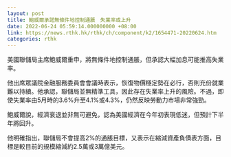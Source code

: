 ```yaml
---
layout: post
title: 鮑威爾承諾無條件地控制通脹　失業率或上升
date: 2022-06-24 05:59:14.000000000 +08:00
link: https://news.rthk.hk/rthk/ch/component/k2/1654471-20220624.htm
categories: rthk
---
```


美國聯儲局主席鮑威爾重申，將無條件地控制通脹，但承認大幅加息可能推高失業率。

他出席眾議院金融服務委員會會議時表示，恢復物價穩定勢在必行，否則充份就業難以持續。他承認，聯儲局並無精準工具，因此存在失業率上升的風險。不過，即使失業率由5月時的3.6%升至4.1%或4.3%，仍然反映勞動力市場非常強勁。

鮑威爾說，經濟衰退並非無可避免，認為美國經濟在今年初表現低迷，但預計下半年將回升。

他明確指出，聯儲局不會提高2%的通脹目標，又表示在縮減資產負債表方面，目標是較目前的規模縮減約2.5萬或3萬億美元。
